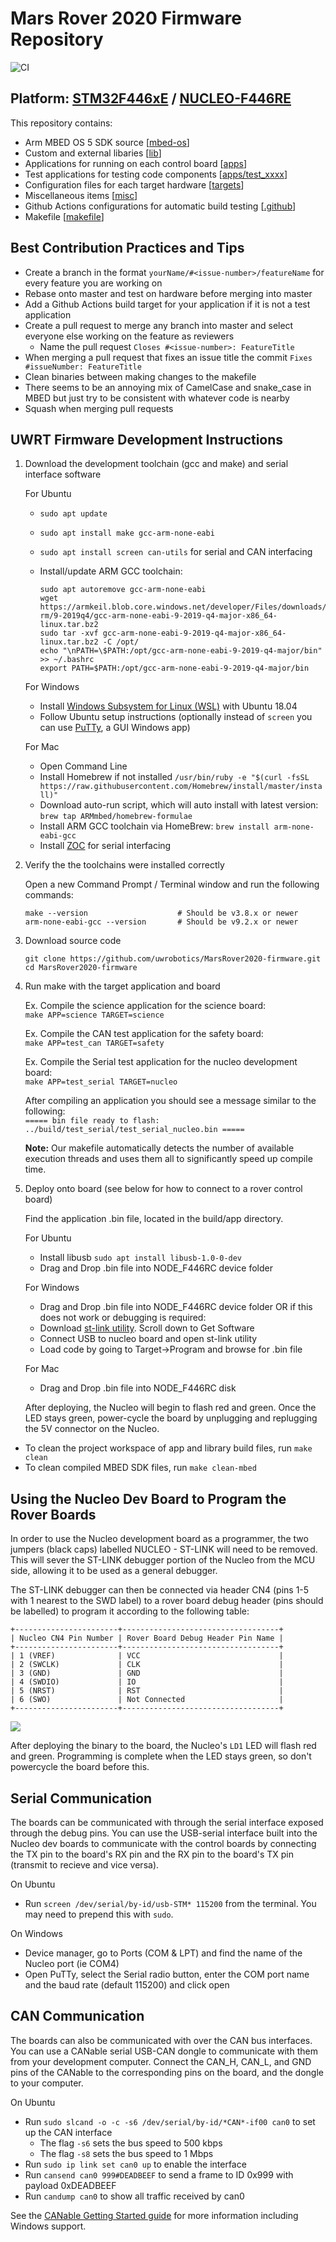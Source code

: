 # Mars Rover 2020 Firmware Repository
![CI](https://github.com/uwrobotics/MarsRover2020-firmware/workflows/CI/badge.svg)

## Platform: [STM32F446xE](https://www.st.com/resource/en/datasheet/stm32f446re.pdf) / [NUCLEO-F446RE](https://os.mbed.com/platforms/ST-Nucleo-F446RE/)

This repository contains:
- Arm MBED OS 5 SDK source [[mbed-os](https://github.com/uwrobotics/MarsRover2020-firmware/tree/master/mbed-os)]
- Custom and external libaries [[lib](https://github.com/uwrobotics/MarsRover2020-firmware/tree/master/lib)]
- Applications for running on each control board [[apps](https://github.com/uwrobotics/MarsRover2020-firmware/tree/master/apps)]
- Test applications for testing code components [[apps/test_xxxx](https://github.com/uwrobotics/MarsRover2020-firmware/tree/master/apps)]
- Configuration files for each target hardware [[targets](https://github.com/uwrobotics/MarsRover2020-firmware/tree/master/targets)]
- Miscellaneous items [[misc](https://github.com/uwrobotics/MarsRover2020-firmware/tree/alex/add-readme/misc)]
- Github Actions configurations for automatic build testing [[.github](https://github.com/uwrobotics/MarsRover2020-firmware/tree/master/.github)]
- Makefile [[makefile](https://github.com/uwrobotics/MarsRover2020-firmware/tree/master/makefile)]

## Best Contribution Practices and Tips

- Create a branch in the format `yourName/#<issue-number>/featureName` for every feature you are working on
- Rebase onto master and test on hardware before merging into master
- Add a Github Actions build target for your application if it is not a test application
- Create a pull request to merge any branch into master and select everyone else working on the feature as reviewers
  - Name the pull request `Closes #<issue-number>: FeatureTitle`
- When merging a pull request that fixes an issue title the commit `Fixes #issueNumber: FeatureTitle`
- Clean binaries between making changes to the makefile
- There seems to be an annoying mix of CamelCase and snake_case in MBED but just try to be consistent with whatever code is nearby
- Squash when merging pull requests

## UWRT Firmware Development Instructions

1. Download the development toolchain (gcc and make) and serial interface software
   
   For Ubuntu
    - `sudo apt update`
    - `sudo apt install make gcc-arm-none-eabi`
    - `sudo apt install screen can-utils` for serial and CAN interfacing
    - Install/update ARM GCC toolchain:

	      sudo apt autoremove gcc-arm-none-eabi
          wget https://armkeil.blob.core.windows.net/developer/Files/downloads/gnu-rm/9-2019q4/gcc-arm-none-eabi-9-2019-q4-major-x86_64-linux.tar.bz2
          sudo tar -xvf gcc-arm-none-eabi-9-2019-q4-major-x86_64-linux.tar.bz2 -C /opt/
          echo "\nPATH=\$PATH:/opt/gcc-arm-none-eabi-9-2019-q4-major/bin" >> ~/.bashrc
          export PATH=$PATH:/opt/gcc-arm-none-eabi-9-2019-q4-major/bin 

	
	For Windows
    - Install [Windows Subsystem for Linux (WSL)](https://linuxconfig.org/how-to-install-ubuntu-18-04-on-windows-10) with Ubuntu 18.04
    - Follow Ubuntu setup instructions (optionally instead of `screen` you can use [PuTTy](https://www.chiark.greenend.org.uk/~sgtatham/putty/), a GUI Windows app)
	
	For Mac
    - Open Command Line
    - Install Homebrew if not installed 
    	`/usr/bin/ruby -e "$(curl -fsSL https://raw.githubusercontent.com/Homebrew/install/master/install)"`
    - Download auto-run script, which will auto install with latest version:
    	`brew tap ARMmbed/homebrew-formulae`
    - Install ARM GCC toolchain via HomeBrew:
    	`brew install arm-none-eabi-gcc`
    - Install [ZOC](https://www.emtec.com/zoc/index.html) for serial interfacing

2. Verify the the toolchains were installed correctly

    Open a new Command Prompt / Terminal window and run the following commands:

    `make --version                    # Should be v3.8.x or newer`  
    `arm-none-eabi-gcc --version       # Should be v9.2.x or newer`

3. Download source code

    `git clone https://github.com/uwrobotics/MarsRover2020-firmware.git`  
    `cd MarsRover2020-firmware`

4. Run make with the target application and board

    Ex. Compile the science application for the science board:  
    `make APP=science TARGET=science`

    Ex. Compile the CAN test application for the safety board:  
    `make APP=test_can TARGET=safety`
    
    Ex. Compile the Serial test application for the nucleo development board:  
    `make APP=test_serial TARGET=nucleo`
    
    After compiling an application you should see a message similar to the following:  
    `===== bin file ready to flash: ../build/test_serial/test_serial_nucleo.bin =====`
    
    **Note:** Our makefile automatically detects the number of available execution threads and uses them all to significantly speed up compile time.

5. Deploy onto board (see below for how to connect to a rover control board)

    Find the application .bin file, located in the build/app directory.

	For Ubuntu
		
    - Install libusb `sudo apt install libusb-1.0-0-dev`
    - Drag and Drop .bin file into NODE_F446RC device folder
	
	For Windows
    
    - Drag and Drop .bin file into NODE_F446RC device folder OR if this does not work or debugging is required:
    - Download [st-link utility](http://www.st.com/content/st_com/en/products/development-tools/software-development-tools/stm32-software-development-tools/stm32-programmers/stsw-link004.html). Scroll down to Get Software
    - Connect USB to nucleo board and open st-link utility
    - Load code by going to Target->Program and browse for .bin file
	
	For Mac
    - Drag and Drop .bin file into NODE_F446RC disk

    After deploying, the Nucleo will begin to flash red and green. Once the LED stays green, power-cycle the board by unplugging and replugging the 5V connector on the Nucleo.

- To clean the project workspace of app and library build files, run `make clean`
- To clean compiled MBED SDK files, run `make clean-mbed`

    
## Using the Nucleo Dev Board to Program the Rover Boards

In order to use the Nucleo development board as a programmer, the two jumpers (black caps) labelled NUCLEO - ST-LINK will need to be removed. This will sever the ST-LINK debugger portion of the Nucleo from the MCU side, allowing it to be used as a general debugger.

The ST-LINK debugger can then be connected via header CN4 (pins 1-5 with 1 nearest to the SWD label) to a rover board debug header (pins should be labelled) to program it according to the following table:

```
+-----------------------+-----------------------------------+
| Nucleo CN4 Pin Number | Rover Board Debug Header Pin Name |
+-----------------------+-----------------------------------+
| 1 (VREF)              | VCC                               |
| 2 (SWCLK)             | CLK                               |
| 3 (GND)               | GND                               |
| 4 (SWDIO)             | IO                                |
| 5 (NRST)              | RST                               |
| 6 (SWO)               | Not Connected                     |
+-----------------------+-----------------------------------+
```
![](https://github.com/uwrobotics/MarsRover2020-firmware/blob/master/misc/NucleoSWDLabels.png)

After deploying the binary to the board, the Nucleo's `LD1` LED will flash red and green. Programming is complete when the LED stays green, so don't powercycle the board before this.

## Serial Communication

The boards can be communicated with through the serial interface exposed through the debug pins. You can use the USB-serial interface built into the Nucleo dev boards to communicate with the control boards by connecting the TX pin to the board's RX pin and the RX pin to the board's TX pin (transmit to recieve and vice versa). 

On Ubuntu
- Run `screen /dev/serial/by-id/usb-STM* 115200` from the terminal. You may need to prepend this with `sudo`.

On Windows
- Device manager, go to Ports (COM & LPT) and find the name of the Nucleo port (ie COM4)
- Open PuTTy, select the Serial radio button, enter the COM port name and the baud rate (default 115200) and click open

## CAN Communication

The boards can also be communicated with over the CAN bus interfaces. You can use a CANable serial USB-CAN dongle to communicate with them from your development computer. Connect the CAN_H, CAN_L, and GND pins of the CANable to the corresponding pins on the board, and the dongle to your computer.

On Ubuntu
- Run `sudo slcand -o -c -s6 /dev/serial/by-id/*CAN*-if00 can0` to set up the CAN interface
    - The flag `-s6` sets the bus speed to 500 kbps
    - The flag `-s8` sets the bus speed to 1 Mbps
- Run `sudo ip link set can0 up` to enable the interface
- Run `cansend can0 999#DEADBEEF` to send a frame to ID 0x999 with payload 0xDEADBEEF
- Run `candump can0` to show all traffic received by can0

See the [CANable Getting Started guide](https://canable.io/getting-started.html) for more information including Windows support.
